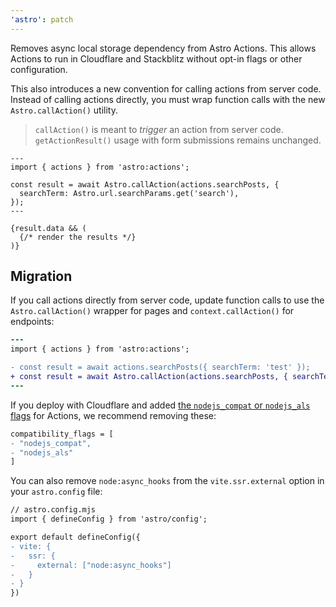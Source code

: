 ```yaml
---
'astro': patch
---
```


Removes async local storage dependency from Astro Actions. This allows Actions to run in Cloudflare and Stackblitz without opt-in flags or other configuration.

This also introduces a new convention for calling actions from server code. Instead of calling actions directly, you must wrap function calls with the new `Astro.callAction()` utility.

> `callAction()` is meant to _trigger_ an action from server code. `getActionResult()` usage with form submissions remains unchanged.

```astro
---
import { actions } from 'astro:actions';

const result = await Astro.callAction(actions.searchPosts, {
  searchTerm: Astro.url.searchParams.get('search'),
});
---

{result.data && (
  {/* render the results */}
)}
```

## Migration

If you call actions directly from server code, update function calls to use the `Astro.callAction()` wrapper for pages and `context.callAction()` for endpoints:

```diff
---
import { actions } from 'astro:actions';

- const result = await actions.searchPosts({ searchTerm: 'test' });
+ const result = await Astro.callAction(actions.searchPosts, { searchTerm: 'test' });
---
```

If you deploy with Cloudflare and added [the `nodejs_compat` or `nodejs_als` flags](https://developers.cloudflare.com/workers/runtime-apis/nodejs) for Actions, we recommend removing these:

```diff
compatibility_flags = [
- "nodejs_compat",
- "nodejs_als"
]
```

You can also remove `node:async_hooks` from the `vite.ssr.external` option in your `astro.config` file:

```diff
// astro.config.mjs
import { defineConfig } from 'astro/config';

export default defineConfig({
- vite: {
-   ssr: {
-     external: ["node:async_hooks"]
-   }
- }
})
```
